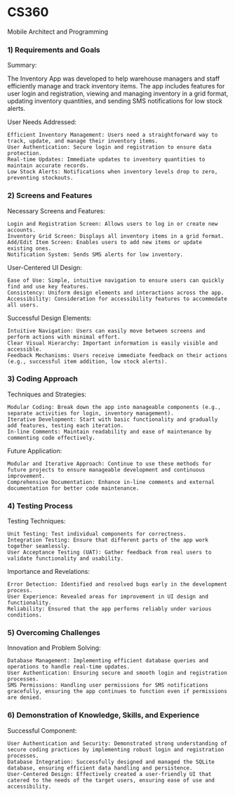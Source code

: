 # CS360
Mobile Architect and Programming

### 1) Requirements and Goals

Summary:

The Inventory App was developed to help warehouse managers and staff efficiently manage and track inventory items. The app includes features for user login and registration, viewing and managing inventory in a grid format, updating inventory quantities, and sending SMS notifications for low stock alerts.

User Needs Addressed:

    Efficient Inventory Management: Users need a straightforward way to track, update, and manage their inventory items.
    User Authentication: Secure login and registration to ensure data protection.
    Real-time Updates: Immediate updates to inventory quantities to maintain accurate records.
    Low Stock Alerts: Notifications when inventory levels drop to zero, preventing stockouts.

### 2) Screens and Features

Necessary Screens and Features:

    Login and Registration Screen: Allows users to log in or create new accounts.
    Inventory Grid Screen: Displays all inventory items in a grid format.
    Add/Edit Item Screen: Enables users to add new items or update existing ones.
    Notification System: Sends SMS alerts for low inventory.

User-Centered UI Design:

    Ease of Use: Simple, intuitive navigation to ensure users can quickly find and use key features.
    Consistency: Uniform design elements and interactions across the app.
    Accessibility: Consideration for accessibility features to accommodate all users.

Successful Design Elements:

    Intuitive Navigation: Users can easily move between screens and perform actions with minimal effort.
    Clear Visual Hierarchy: Important information is easily visible and accessible.
    Feedback Mechanisms: Users receive immediate feedback on their actions (e.g., successful item addition, low stock alerts).

### 3) Coding Approach

Techniques and Strategies:

    Modular Coding: Break down the app into manageable components (e.g., separate activities for login, inventory management).
    Iterative Development: Start with basic functionality and gradually add features, testing each iteration.
    In-line Comments: Maintain readability and ease of maintenance by commenting code effectively.

Future Application:

    Modular and Iterative Approach: Continue to use these methods for future projects to ensure manageable development and continuous improvement.
    Comprehensive Documentation: Enhance in-line comments and external documentation for better code maintenance.

### 4) Testing Process

Testing Techniques:

    Unit Testing: Test individual components for correctness.
    Integration Testing: Ensure that different parts of the app work together seamlessly.
    User Acceptance Testing (UAT): Gather feedback from real users to validate functionality and usability.

Importance and Revelations:

    Error Detection: Identified and resolved bugs early in the development process.
    User Experience: Revealed areas for improvement in UI design and functionality.
    Reliability: Ensured that the app performs reliably under various conditions.

### 5) Overcoming Challenges

Innovation and Problem Solving:

    Database Management: Implementing efficient database queries and operations to handle real-time updates.
    User Authentication: Ensuring secure and smooth login and registration processes.
    SMS Permissions: Handling user permissions for SMS notifications gracefully, ensuring the app continues to function even if permissions are denied.

### 6) Demonstration of Knowledge, Skills, and Experience

Successful Component:

    User Authentication and Security: Demonstrated strong understanding of secure coding practices by implementing robust login and registration processes.
    Database Integration: Successfully designed and managed the SQLite database, ensuring efficient data handling and persistence.
    User-Centered Design: Effectively created a user-friendly UI that catered to the needs of the target users, ensuring ease of use and accessibility.
    

